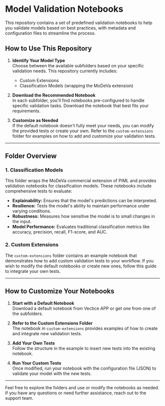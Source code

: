 
# Model Validation Notebooks

This repository contains a set of predefined validation notebooks to help you validate models based on best practices, with metadata and configuration files to streamline the process.

## How to Use This Repository

1. **Identify Your Model Type**  
   Choose between the available subfolders based on your specific validation needs. This repository currently includes:
   - Custom Extensions
   - Classification Models (wrapping the MoDeVa extension)

2. **Download the Recommended Notebook**  
   In each subfolder, you'll find notebooks pre-configured to handle specific validation tasks. Download the notebook that best fits your requirements.

3. **Customize as Needed**  
   If the default notebook doesn't fully meet your needs, you can modify the provided tests or create your own. Refer to the `custom-extensions` folder for examples on how to add and customize your validation tests.

---

## Folder Overview

### 1. **Classification Models**  
This folder wraps the MoDeVa commercial extension of PiML and provides validation notebooks for classification models. These notebooks include comprehensive tests to evaluate:
   - **Explainability:** Ensures that the model's predictions can be interpreted.
   - **Resilience:** Tests the model's ability to maintain performance under varying conditions.
   - **Robustness:** Measures how sensitive the model is to small changes in the input.
   - **Model Performance:** Evaluates traditional classification metrics like accuracy, precision, recall, F1-score, and AUC.

### 2. **Custom Extensions**  
The `custom-extensions` folder contains an example notebook that demonstrates how to add custom validation tests to your workflow. If you wish to modify the default notebooks or create new ones, follow this guide to integrate your own tests.

---

## How to Customize Your Notebooks

1. **Start with a Default Notebook**  
   Download a default notebook from Vectice APP or get one from one of the subfolders.

2. **Refer to the Custom Extensions Folder**  
   The notebook in `custom-extensions` provides examples of how to create and integrate new validation tests.

3. **Add Your Own Tests**  
   Follow the structure in the example to insert new tests into the existing notebook.

4. **Run Your Custom Tests**  
   Once modified, run your notebook with the configuration file (JSON) to validate your model with the new tests.

---

Feel free to explore the folders and use or modify the notebooks as needed. If you have any questions or need further assistance, reach out to the support team.
